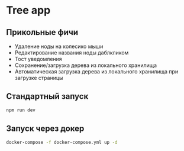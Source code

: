 # Tree app

## Прикольные фичи
- Удаление ноды на колесико мыши
- Редактирование названия ноды даблкликом
- Тост уведомления
- Сохранение/загрузка дерева из локального хранилища
- Автоматическая загрузка дерева из локального хранилища при загрузке страницы

## Стандартный запуск

```bash
npm run dev
```

## Запуск через докер

```bash
docker-compose -f docker-compose.yml up -d
```